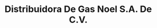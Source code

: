 ---
title: "Distribuidora De Gas Noel S.A. De C.V."
url: /corregidora/distribuidora-de-gas-noel-s-a-de-c-v/
shop: Treibstoff
---